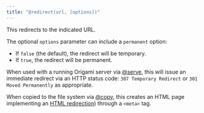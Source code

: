 ```yaml
---
title: "@redirect(url, [options])"
---
```


This redirects to the indicated URL.

The optional `options` parameter can include a `permanent` option:

- If `false` (the default), the redirect will be temporary.
- If `true`, the redirect will be permanent.

When used with a running Origami server via [@serve](@serve.html), this will issue an immediate redirect via an HTTP status code: `307 Temporary Redirect` or `301 Moved Permanently` as appropriate.

When copied to the file system via [@copy](@copy), this creates an HTML page implementing an [HTML redirection](https://developer.mozilla.org/en-US/docs/Web/HTTP/Redirections#html_redirections)) through a `<meta>` tag.
